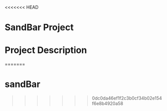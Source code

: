 <<<<<<< HEAD
# SandBar Project
# Project Description
=======
# sandBar
>>>>>>> 0dc0da46ef1f2c3b0cf34b02e154f6e8b4920a58
